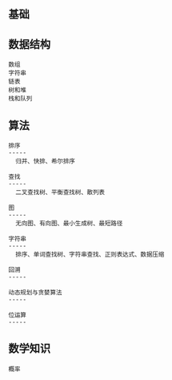 基础
--------
  数据结构
  --------
    数组
    字符串
    链表
    树和堆
    栈和队列
  
  算法
  --------
    排序
    -----
      归并、快排、希尔排序
      
    查找
    -----
      二叉查找树、平衡查找树、散列表
      
    图
    -----
      无向图、有向图、最小生成树、最短路径
      
    字符串
    -----
      排序、单词查找树、字符串查找、正则表达式、数据压缩
      
    回溯
    -----
    
    动态规划与贪婪算法
    -----
    
    位运算
    -----
    
    
  数学知识
  --------
    概率
    


